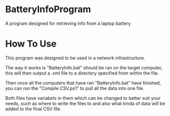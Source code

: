 BatteryInfoProgram
==================

A program designed for retrieving info from a laptop battery


How To Use
==================

This program was designed to be used in a network infrastructure.

The way it works is "BatteryInfo.bat" should be ran on the target computer, this
will then output a .xml file to a directory specified from within the file.

Then once all the computers that have ran "BatteryInfo.bat" have finished, you can run the "Compile CSV.ps1"
to pull all the data into one file.

Both files have variabels in them which can be changed to better suit your needs, such as where to write the files to
and also what kinda of data will be added to the final CSV file.
